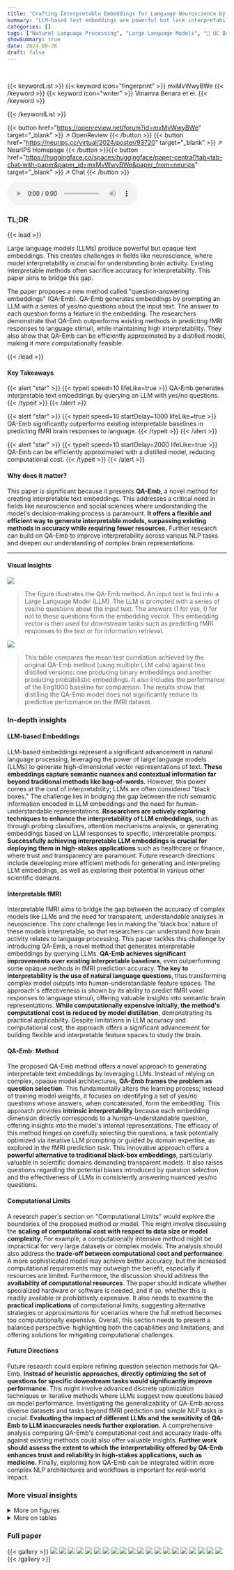```yaml
---
title: "Crafting Interpretable Embeddings for Language Neuroscience by Asking LLMs Questions"
summary: "LLM-based text embeddings are powerful but lack interpretability. This paper introduces QA-Emb, a novel method that uses an LLM to answer yes/no questions about a text, thereby producing an interpreta..."
categories: []
tags: ["Natural Language Processing", "Large Language Models", "🏢 UC Berkeley",]
showSummary: true
date: 2024-09-26
draft: false
---
```


<br>

{{< keywordList >}}
{{< keyword icon="fingerprint" >}} mxMvWwyBWe {{< /keyword >}}
{{< keyword icon="writer" >}} Vinamra Benara et el. {{< /keyword >}}
 
{{< /keywordList >}}

{{< button href="https://openreview.net/forum?id=mxMvWwyBWe" target="_blank" >}}
↗ OpenReview
{{< /button >}}
{{< button href="https://neurips.cc/virtual/2024/poster/93720" target="_blank" >}}
↗ NeurIPS Homepage
{{< /button >}}{{< button href="https://huggingface.co/spaces/huggingface/paper-central?tab=tab-chat-with-paper&paper_id=mxMvWwyBWe&paper_from=neurips" target="_blank" >}}
↗ Chat
{{< /button >}}



<audio controls>
    <source src="https://ai-paper-reviewer.com/mxMvWwyBWe/podcast.wav" type="audio/wav">
    Your browser does not support the audio element.
</audio>


### TL;DR


{{< lead >}}

Large language models (LLMs) produce powerful but opaque text embeddings.  This creates challenges in fields like neuroscience, where model interpretability is crucial for understanding brain activity.  Existing interpretable methods often sacrifice accuracy for interpretability. This paper aims to bridge this gap.

The paper proposes a new method called "question-answering embeddings" (QA-Emb).  QA-Emb generates embeddings by prompting an LLM with a series of yes/no questions about the input text.  The answer to each question forms a feature in the embedding.  The researchers demonstrate that QA-Emb outperforms existing methods in predicting fMRI responses to language stimuli, while maintaining high interpretability. They also show that QA-Emb can be efficiently approximated by a distilled model, making it more computationally feasible.

{{< /lead >}}


#### Key Takeaways

{{< alert "star" >}}
{{< typeit speed=10 lifeLike=true >}} QA-Emb generates interpretable text embeddings by querying an LLM with yes/no questions. {{< /typeit >}}
{{< /alert >}}

{{< alert "star" >}}
{{< typeit speed=10 startDelay=1000 lifeLike=true >}} QA-Emb significantly outperforms existing interpretable baselines in predicting fMRI brain responses to language. {{< /typeit >}}
{{< /alert >}}

{{< alert "star" >}}
{{< typeit speed=10 startDelay=2000 lifeLike=true >}} QA-Emb can be efficiently approximated with a distilled model, reducing computational cost. {{< /typeit >}}
{{< /alert >}}

#### Why does it matter?
This paper is significant because it presents **QA-Emb**, a novel method for creating interpretable text embeddings.  This addresses a critical need in fields like neuroscience and social sciences where understanding the model's decision-making process is paramount.  **It offers a flexible and efficient way to generate interpretable models, surpassing existing methods in accuracy while requiring fewer resources.**  Further research can build on QA-Emb to improve interpretability across various NLP tasks and deepen our understanding of complex brain representations.

------
#### Visual Insights



![](https://ai-paper-reviewer.com/mxMvWwyBWe/figures_1_1.jpg)

> The figure illustrates the QA-Emb method.  An input text is fed into a Large Language Model (LLM).  The LLM is prompted with a series of yes/no questions about the input text.  The answers (1 for yes, 0 for no) to these questions form the embedding vector.  This embedding vector is then used for downstream tasks such as predicting fMRI responses to the text or for information retrieval.





![](https://ai-paper-reviewer.com/mxMvWwyBWe/tables_5_1.jpg)

> This table compares the mean test correlation achieved by the original QA-Emb method (using multiple LLM calls) against two distilled versions: one producing binary embeddings and another producing probabilistic embeddings.  It also includes the performance of the Eng1000 baseline for comparison. The results show that distilling the QA-Emb model does not significantly reduce its predictive performance on the fMRI dataset.





### In-depth insights


#### LLM-based Embeddings
LLM-based embeddings represent a significant advancement in natural language processing, leveraging the power of large language models (LLMs) to generate high-dimensional vector representations of text.  **These embeddings capture semantic nuances and contextual information far beyond traditional methods like bag-of-words.**  However, this power comes at the cost of interpretability; LLMs are often considered "black boxes."  The challenge lies in bridging the gap between the rich semantic information encoded in LLM embeddings and the need for human-understandable representations.  **Researchers are actively exploring techniques to enhance the interpretability of LLM embeddings**, such as through probing classifiers, attention mechanisms analysis, or generating embeddings based on LLM responses to specific, interpretable prompts.  **Successfully achieving interpretable LLM embeddings is crucial for deploying them in high-stakes applications** such as healthcare or finance, where trust and transparency are paramount.  Future research directions include developing more efficient methods for generating and interpreting LLM embeddings, as well as exploring their potential in various other scientific domains.

#### Interpretable fMRI
Interpretable fMRI aims to bridge the gap between the accuracy of complex models like LLMs and the need for transparent, understandable analyses in neuroscience.  The core challenge lies in making the 'black box' nature of these models interpretable, so that researchers can understand *how* brain activity relates to language processing.  This paper tackles this challenge by introducing QA-Emb, a novel method that generates interpretable embeddings by querying LLMs.  **QA-Emb achieves significant improvements over existing interpretable baselines**, even outperforming some opaque methods in fMRI prediction accuracy.  **The key to interpretability is the use of natural language questions**, thus transforming complex model outputs into human-understandable feature spaces. The approach's effectiveness is shown by its ability to predict fMRI voxel responses to language stimuli, offering valuable insights into semantic brain representations. **While computationally expensive initially, the method's computational cost is reduced by model distillation**, demonstrating its practical applicability.  Despite limitations in LLM accuracy and computational cost, the approach offers a significant advancement for building flexible and interpretable feature spaces to study the brain.

#### QA-Emb: Method
The proposed QA-Emb method offers a novel approach to generating interpretable text embeddings by leveraging LLMs.  Instead of relying on complex, opaque model architectures, **QA-Emb frames the problem as question selection**.  This fundamentally alters the learning process; instead of training model weights, it focuses on identifying a set of yes/no questions whose answers, when concatenated, form the embedding.  This approach provides **intrinsic interpretability** because each embedding dimension directly corresponds to a human-understandable question, offering insights into the model's internal representations.  The efficacy of this method hinges on carefully selecting the questions, a task potentially optimized via iterative LLM prompting or guided by domain expertise, as explored in the fMRI prediction task.  This innovative approach offers a **powerful alternative to traditional black-box embeddings**, particularly valuable in scientific domains demanding transparent models.  It also raises questions regarding the potential biases introduced by question selection and the effectiveness of LLMs in consistently answering nuanced yes/no questions.

#### Computational Limits
A research paper's section on "Computational Limits" would explore the boundaries of the proposed method or model.  This might involve discussing the **scaling of computational cost with respect to data size or model complexity**.  For example, a computationally intensive method might be impractical for very large datasets or complex models.  The analysis should also address the **trade-off between computational cost and performance**.  A more sophisticated model may achieve better accuracy, but the increased computational requirements may outweigh the benefit, especially if resources are limited.  Furthermore, the discussion should address the **availability of computational resources**.  The paper should indicate whether specialized hardware or software is needed, and if so, whether this is readily available or prohibitively expensive.  It also needs to examine the **practical implications** of computational limits, suggesting alternative strategies or approximations for scenarios where the full method becomes too computationally expensive.  Overall, this section needs to present a balanced perspective: highlighting both the capabilities and limitations, and offering solutions for mitigating computational challenges.

#### Future Directions
Future research could explore refining question selection methods for QA-Emb.  **Instead of heuristic approaches, directly optimizing the set of questions for specific downstream tasks would significantly improve performance.**  This might involve advanced discrete optimization techniques or iterative methods where LLMs suggest new questions based on model performance.  Investigating the generalizability of QA-Emb across diverse datasets and tasks beyond fMRI prediction and simple NLP tasks is crucial.  **Evaluating the impact of different LLMs and the sensitivity of QA-Emb to LLM inaccuracies needs further exploration.** A comprehensive analysis comparing QA-Emb's computational cost and accuracy trade-offs against existing methods could also offer valuable insights.  **Further work should assess the extent to which the interpretability offered by QA-Emb enhances trust and reliability in high-stakes applications, such as medicine.**  Finally, exploring how QA-Emb can be integrated within more complex NLP architectures and workflows is important for real-world impact.


### More visual insights

<details>
<summary>More on figures
</summary>


![](https://ai-paper-reviewer.com/mxMvWwyBWe/figures_5_1.jpg)

> This figure presents the results of comparing QA-Emb's predictive performance against three baselines: Eng1000, BERT, and LLaMA.  Panel A shows a bar chart comparing the test correlation for each method across three subjects and on average.  Panel B shows a line graph illustrating how QA-Emb's performance improves as more questions are added to the model (i.e., more features). Panel C displays a heatmap visualizing test correlation per voxel for QA-Emb in subject S03, showcasing its ability to predict fMRI responses at the voxel level. Finally, panel D presents another heatmap comparing the differences in test correlation between QA-Emb and BERT in subject S03, highlighting the brain regions where QA-Emb shows improved prediction compared to BERT.


![](https://ai-paper-reviewer.com/mxMvWwyBWe/figures_6_1.jpg)

> This figure visualizes the learned regression weights for three example questions from the QA-Emb model across two subjects (S02 and S03).  The weights are displayed as flatmaps, showing the distribution of weights across the brain's cortical surface.  Each question's weights highlight specific brain regions associated with the semantic content of the question, demonstrating consistent activation patterns across subjects. For instance, the question about physical environment activates known place-selective areas like the retrosplenial cortex and occipital place area.


![](https://ai-paper-reviewer.com/mxMvWwyBWe/figures_7_1.jpg)

> This figure demonstrates the performance of four different Large Language Models (LLMs) in answering yes/no questions from the D3 collection of binary classification datasets.  Each data point represents the accuracy of a single LLM on a specific dataset, and the error bars represent the 95% confidence intervals. The figure visually compares the overall accuracy of each LLM across the various datasets.  It helps to assess the reliability and capability of these LLMs in answering a diverse range of yes/no questions.


![](https://ai-paper-reviewer.com/mxMvWwyBWe/figures_15_1.jpg)

> This figure compares the performance of QA-Emb against several baselines for fMRI response prediction. Panel A shows that QA-Emb outperforms the interpretable Eng1000 model and performs similarly to BERT, while slightly underperforming the best-performing LLaMA model. Panel B illustrates the improvement in test correlation with an increasing number of questions used for QA-Emb. Panels C and D visualize the performance and difference in performance against BERT for a particular subject across different brain voxels.


</details>




<details>
<summary>More on tables
</summary>


![](https://ai-paper-reviewer.com/mxMvWwyBWe/tables_7_1.jpg)
> This table presents the performance comparison of several interpretable embedding models in an information retrieval task. The models include bag-of-words (unigrams, bigrams, and trigrams), QA-Emb, and BM-25. The performance metrics are mean reciprocal rank, recall@1, and recall@5. The table also shows the size (dimensionality) of each embedding.  QA-Emb, when combined with BM-25, shows a slight improvement over the baseline models, while demonstrating relatively high performance considering its relatively low dimensionality.

![](https://ai-paper-reviewer.com/mxMvWwyBWe/tables_8_1.jpg)
> This table presents the clustering scores for four different text classification datasets (Rotten tomatoes, AG News, Emotion, Financial phrasebank) before and after a zero-shot adaptation using QA-Emb.  The 'Original' row shows the clustering performance using embeddings generated with general questions, while the 'Adapted' row shows the performance after adapting the questions to be dataset-specific via LLM prompting.  Higher scores indicate better clustering performance (i.e., data points within the same class are closer together in the embedding space, and data points from different classes are further apart). The average embedding size is also shown for both the original and adapted embeddings.  The zero-shot adaptation significantly improves the clustering scores across all datasets, demonstrating the flexibility and adaptability of QA-Emb.

![](https://ai-paper-reviewer.com/mxMvWwyBWe/tables_14_1.jpg)
> This table lists 29 yes/no questions used in the QA-Emb model, along with their importance scores.  The importance score for each question represents its average absolute coefficient in the final model, normalized by the highest coefficient. This indicates the relative contribution of each question in predicting fMRI responses.  A higher score suggests greater importance in the model's predictions.

![](https://ai-paper-reviewer.com/mxMvWwyBWe/tables_15_1.jpg)
> This table presents the mean test correlation achieved by the QA-Emb model under different experimental conditions. Specifically, it shows how the performance varies depending on the set of prompts used to generate questions (Prompts 1-3, 1-5, 1-6) and the large language model (LLM) employed to answer these questions (Ensemble, LLaMA-3 (8B), LLaMA-3 (8B)-fewshot, Mistral (7B)).  The number of time-lagged delays was kept constant at 8 for all experiments. The results indicate that using an ensemble of LLMs generally leads to slightly better performance, while the Mistral model shows slightly lower accuracy than LLaMA-3 (8B).

![](https://ai-paper-reviewer.com/mxMvWwyBWe/tables_16_1.jpg)
> This table presents the mean test correlation results for various baseline models (BERT, Eng1000, and different LLaMA models) in predicting fMRI responses.  It explores the impact of two hyperparameters on prediction accuracy: the number of time-lagged delays included as features and the layer from which embeddings are extracted from the LLMs. The results are shown separately for each subject (S01, S02, S03) and on average across subjects.

![](https://ai-paper-reviewer.com/mxMvWwyBWe/tables_18_1.jpg)
> This table lists 54 binary classification datasets used to evaluate the question-answering accuracy of LLMs. For each dataset, it provides the dataset's name and topic, the underlying yes/no question used for classification, and corpus statistics including the number of examples and unique unigrams.

</details>




### Full paper

{{< gallery >}}
<img src="https://ai-paper-reviewer.com/mxMvWwyBWe/1.png" class="grid-w50 md:grid-w33 xl:grid-w25" />
<img src="https://ai-paper-reviewer.com/mxMvWwyBWe/2.png" class="grid-w50 md:grid-w33 xl:grid-w25" />
<img src="https://ai-paper-reviewer.com/mxMvWwyBWe/3.png" class="grid-w50 md:grid-w33 xl:grid-w25" />
<img src="https://ai-paper-reviewer.com/mxMvWwyBWe/4.png" class="grid-w50 md:grid-w33 xl:grid-w25" />
<img src="https://ai-paper-reviewer.com/mxMvWwyBWe/5.png" class="grid-w50 md:grid-w33 xl:grid-w25" />
<img src="https://ai-paper-reviewer.com/mxMvWwyBWe/6.png" class="grid-w50 md:grid-w33 xl:grid-w25" />
<img src="https://ai-paper-reviewer.com/mxMvWwyBWe/7.png" class="grid-w50 md:grid-w33 xl:grid-w25" />
<img src="https://ai-paper-reviewer.com/mxMvWwyBWe/8.png" class="grid-w50 md:grid-w33 xl:grid-w25" />
<img src="https://ai-paper-reviewer.com/mxMvWwyBWe/9.png" class="grid-w50 md:grid-w33 xl:grid-w25" />
<img src="https://ai-paper-reviewer.com/mxMvWwyBWe/10.png" class="grid-w50 md:grid-w33 xl:grid-w25" />
<img src="https://ai-paper-reviewer.com/mxMvWwyBWe/11.png" class="grid-w50 md:grid-w33 xl:grid-w25" />
<img src="https://ai-paper-reviewer.com/mxMvWwyBWe/12.png" class="grid-w50 md:grid-w33 xl:grid-w25" />
<img src="https://ai-paper-reviewer.com/mxMvWwyBWe/13.png" class="grid-w50 md:grid-w33 xl:grid-w25" />
<img src="https://ai-paper-reviewer.com/mxMvWwyBWe/14.png" class="grid-w50 md:grid-w33 xl:grid-w25" />
<img src="https://ai-paper-reviewer.com/mxMvWwyBWe/15.png" class="grid-w50 md:grid-w33 xl:grid-w25" />
<img src="https://ai-paper-reviewer.com/mxMvWwyBWe/16.png" class="grid-w50 md:grid-w33 xl:grid-w25" />
<img src="https://ai-paper-reviewer.com/mxMvWwyBWe/17.png" class="grid-w50 md:grid-w33 xl:grid-w25" />
<img src="https://ai-paper-reviewer.com/mxMvWwyBWe/18.png" class="grid-w50 md:grid-w33 xl:grid-w25" />
<img src="https://ai-paper-reviewer.com/mxMvWwyBWe/19.png" class="grid-w50 md:grid-w33 xl:grid-w25" />
<img src="https://ai-paper-reviewer.com/mxMvWwyBWe/20.png" class="grid-w50 md:grid-w33 xl:grid-w25" />
{{< /gallery >}}